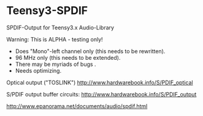 # Teensy3-SPDIF
SPDIF-Output for Teensy3.x Audio-Library

Warning: This is ALPHA - testing only!

- Does "Mono"-left channel only (this needs to be rewritten).
- 96 MHz only (this needs to be extended).
- There may be myriads of bugs .
- Needs optimizing.

Optical output ("TOSLINK")
http://www.hardwarebook.info/S/PDIF_optical

S/PDIF output buffer circuits:
http://www.hardwarebook.info/S/PDIF_output


http://www.epanorama.net/documents/audio/spdif.html
